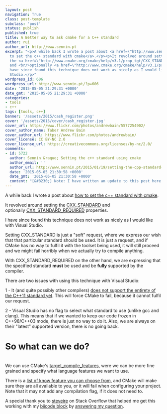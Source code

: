 ```yaml
---
layout: post
navigation: True
class: post-template
subclass: 'post'
status: publish
published: true
title: A Better way to ask cmake for a C++ standard
author: rui
author_url: http://www.sennin.pt
excerpt: "<p>A while back I wrote a post about <a href=\"http://www.sennin.pt/2015/01/19/setting-the-cpp-standard-using-cmake/\">how
  to set the c++ standard with cmake</a>.</p><p>It revolved around setting
  the <a href=\"http://www.cmake.org/cmake/help/v3.1/prop_tgt/CXX_STANDARD.html#cxx-standard\">CXX_STANDARD</a>
  and <br/>optionally <a href=\"http://www.cmake.org/cmake/help/v3.1/prop_tgt/CXX_STANDARD_REQUIRED.html#cxx-standard-required\">CXX_STANDARD_REQUIRED</a> properties.</p><p>I
  have since found this technique does not work as nicely as I would like with Visual
  Studio.</p>"
wordpress_id: 606
wordpress_url: http://www.sennin.pt/?p=606
date: '2015-05-05 21:29:31 +0000'
date_gmt: '2015-05-05 21:29:31 +0000'
categories:
- tools
- c++
tags: [tools, c++]
banner: '/assets/2015/cash_register.png'
cover: '/assets/2015/cover/cash_register.jpg'
cover_url: https://www.flickr.com/photos/andrewbain/5577254902/
cover_author_name: Taber Andrew Bain
cover_author_url: https://www.flickr.com/photos/andrewbain/
cover_license: CC BY-NC 2.0
cover_license_url: https://creativecommons.org/licenses/by-nc/2.0/
comments:
- id: 5722
  author: Sennin &raquo; Setting the c++ standard using cmake
  author_email: ''
  author_url: http://www.sennin.pt/2015/01/19/setting-the-cpp-standard-using-cmake/
  date: '2015-05-05 21:30:58 +0000'
  date_gmt: '2015-05-05 21:30:58 +0000'
  content: "[&#8230;] Note: I have written an update to this post here. [&#8230;]"
---
```

<p>A while back I wrote a post about <a href="http://www.sennin.pt/2015/01/19/setting-the-cpp-standard-using-cmake/">how to set the c++ standard with cmake</a>.</p>
<p>It revolved around&nbsp;setting the&nbsp;<a href="http://www.cmake.org/cmake/help/v3.1/prop_tgt/CXX_STANDARD.html#cxx-standard">CXX_STANDARD</a> and optionally&nbsp;<a href="http://www.cmake.org/cmake/help/v3.1/prop_tgt/CXX_STANDARD_REQUIRED.html#cxx-standard-required">CXX_STANDARD_REQUIRED</a>&nbsp;properties.</p>
<p>I have since found this technique does not work as nicely as I would like with Visual Studio.<a id="more"></a><a id="more-606"></a></p>
<p>Setting CXX_STANDARD is just a "soft" request, where we express our wish that that particular&nbsp;standard should be used. It is just a request, and if CMake has no way to fulfil it with the toolset being used, it will still proceed and we might fail horribly when we actually try to compile anything.</p>
<p>With CXX_STANDARD_REQUIRED on the other hand, we are expressing that the specified standard <strong>must</strong>&nbsp;be used and be&nbsp;<strong>fully</strong> supported by the compiler.</p>
<p>There are two issues with using this technique with Visual Studio:</p>
<p>1 - It (and quite possibly other compilers) <a href="https://msdn.microsoft.com/en-us/library/hh567368.aspx">does not support the entirety of the C++11 standard yet</a>. This will force CMake to fail, because it cannot fulfil our request.</p>
<p>2 - Visual Studio has no flag to select what standard to use (unlike gcc and clang). This means that if we wanted to keep our code frozen in C++98/C++03 mode, there is just no way to do it. Also, we are always on their "latest" supported version, there is no going back.</p>
<h1>So what can we do?</h1><br />
We can use CMake's <a href="http://www.cmake.org/cmake/help/v3.2/command/target_compile_features.html">target_compile_features</a>, were we can be more fine grained and specify what language features we want to use.
<p>There is a <a href="http://www.cmake.org/cmake/help/v3.2/prop_gbl/CMAKE_CXX_KNOWN_FEATURES.html#prop_gbl:CMAKE_CXX_KNOWN_FEATURES">list of know feature you can choose from</a>, and CMake will make sure they are all available to you, or it will fail when configuring your project. Note that it may not add any compilation flag, if it does not need to.</p>
<p>A special thank you to <a href="http://stackoverflow.com/users/2428389/steveire">steveire</a> on Stack Overflow that helped me get this working with my <a href="https://www.biicode.com/sennin/deckbox_loader">biicode block</a>&nbsp;by <a href="http://stackoverflow.com/questions/30042047/using-cmakes-target-compile-features-with-biicode">answering my question</a>.</p>
